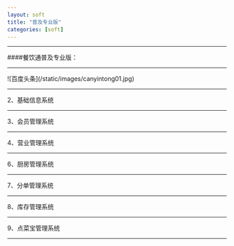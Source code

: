 ```yaml
---
layout: soft
title: "普及专业版"
categories: [soft]
---
```

<hr/>
####餐饮通普及专业版：
<hr/>
![百度头条](/static/images/canyintong01.jpg)
<hr/>
2、基础信息系统
<hr/>
3、会员管理系统
<hr/>
4、营业管理系统
<hr/
5、财务分析管理系统
<hr/>
6、厨房管理系统
<hr/>
7、分单管理系统
<hr/>
8、库存管理系统
<hr/>
9、点菜宝管理系统
<hr/>